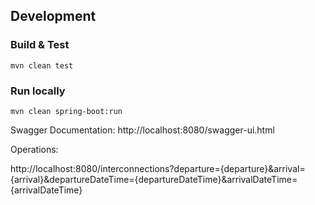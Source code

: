 ## Development

### Build & Test

`mvn clean test`

### Run locally

`mvn clean spring-boot:run`

Swagger Documentation: http://localhost:8080/swagger-ui.html


Operations: 

http://localhost:8080/interconnections?departure={departure}&arrival={arrival}&departureDateTime={departureDateTime}&arrivalDateTime={arrivalDateTime}
